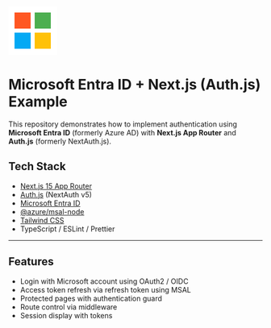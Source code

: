 ![microsoft-icon](./public/microsoft.svg)

# Microsoft Entra ID + Next.js (Auth.js) Example

This repository demonstrates how to implement authentication using **Microsoft Entra ID** (formerly Azure AD) with **Next.js App Router** and **Auth.js** (formerly NextAuth.js).

## Tech Stack

- [Next.js 15 App Router](https://nextjs.org/docs/app)
- [Auth.js](https://authjs.dev/) (NextAuth v5)
- [Microsoft Entra ID](https://learn.microsoft.com/en-us/entra/)
- [@azure/msal-node](https://github.com/AzureAD/microsoft-authentication-library-for-js/tree/dev/lib/msal-node)
- [Tailwind CSS](https://tailwindcss.com/)
- TypeScript / ESLint / Prettier

---

## Features

- Login with Microsoft account using OAuth2 / OIDC
- Access token refresh via refresh token using MSAL
- Protected pages with authentication guard
- Route control via middleware
- Session display with tokens
